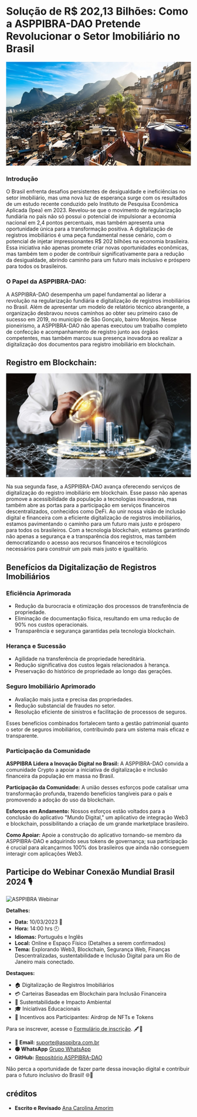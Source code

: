 # Solução de R$ 202,13 Bilhões: Como a ASPPIBRA-DAO Pretende Revolucionar o Setor Imobiliário no Brasil

![ASPPIBRA ESCRITURA](https://github.com/ASPPIBRA-DAO/Imagens/blob/574ae322178a64c3070386caa0aa7b2078dd1825/Jornal/favela.rj.svg)

### Introdução

O Brasil enfrenta desafios persistentes de desigualdade e ineficiências no setor imobiliário, mas uma nova luz de esperança surge com os resultados de um estudo recente conduzido pelo Instituto de Pesquisa Econômica Aplicada (Ipea) em 2023. Revelou-se que o movimento de regularização fundiária no país não só possui o potencial de impulsionar a economia nacional em 2,4 pontos percentuais, mas também apresenta uma oportunidade única para a transformação positiva. A digitalização de registros imobiliários é uma peça fundamental nesse cenário, com o potencial de injetar impressionantes R$ 202 bilhões na economia brasileira. Essa iniciativa não apenas promete criar novas oportunidades econômicas, mas também tem o poder de contribuir significativamente para a redução da desigualdade, abrindo caminho para um futuro mais inclusivo e próspero para todos os brasileiros.


### O Papel da ASPPIBRA-DAO:

A ASPPIBRA-DAO desempenha um papel fundamental ao liderar a revolução na regularização fundiária e digitalização de registros imobiliários no Brasil. Além de apresentar um modelo de relatório técnico abrangente, a organização desbravou novos caminhos ao obter seu primeiro caso de sucesso em 2019, no município de São Gonçalo, bairro Monjos. Nesse pioneirismo, a ASPPIBRA-DAO não apenas executou um trabalho completo de confecção e acompanhamento de registro junto aos órgãos competentes, mas também marcou sua presença inovadora ao realizar a digitalização dos documentos para registro imobiliário em blockchain.

## Registro em Blockchain: 

![ASPPIBRA BLOCKCHAIN](https://github.com/ASPPIBRA-DAO/Imagens/blob/574ae322178a64c3070386caa0aa7b2078dd1825/Jornal/blockchain.svg)

Na sua segunda fase, a ASPPIBRA-DAO avança oferecendo serviços de digitalização do registro imobiliário em blockchain. Esse passo não apenas promove a acessibilidade da população a tecnologias inovadoras, mas também abre as portas para a participação em serviços financeiros descentralizados, conhecidos como DeFi. Ao unir nossa visão de inclusão digital e financeira com a eficiente digitalização de registros imobiliários, estamos pavimentando o caminho para um futuro mais justo e próspero para todos os brasileiros. Com a tecnologia blockchain, estamos garantindo não apenas a segurança e a transparência dos registros, mas também democratizando o acesso aos recursos financeiros e tecnológicos necessários para construir um país mais justo e igualitário.

## Benefícios da Digitalização de Registros Imobiliários

### Eficiência Aprimorada

- Redução da burocracia e otimização dos processos de transferência de propriedade.
- Eliminação de documentação física, resultando em uma redução de 90% nos custos operacionais.
- Transparência e segurança garantidas pela tecnologia blockchain.

### Herança e Sucessão

- Agilidade na transferência de propriedade hereditária.
- Redução significativa dos custos legais relacionados à herança.
- Preservação do histórico de propriedade ao longo das gerações.

### Seguro Imobiliário Aprimorado

- Avaliação mais justa e precisa das propriedades.
- Redução substancial de fraudes no setor.
- Resolução eficiente de sinistros e facilitação de processos de seguros.

Esses benefícios combinados fortalecem tanto a gestão patrimonial quanto o setor de seguros imobiliários, contribuindo para um sistema mais eficaz e transparente.

### Participação da Comunidade

**ASPPIBRA Lidera a Inovação Digital no Brasil:**
A ASPPIBRA-DAO convida a comunidade Crypto a apoiar a iniciativa de digitalização e inclusão financeira da população em massa no Brasil.

**Participação da Comunidade:**
A união desses esforços pode catalisar uma transformação profunda, trazendo benefícios tangíveis para o país e promovendo a adoção do uso da blockchain.

**Esforços em Andamento:**
Nossos esforços estão voltados para a conclusão do aplicativo "Mundo Digital," um aplicativo de integração Web3 e blockchain, possibilitando a criação de um grande marketplace brasileiro.

**Como Apoiar:**
Apoie a construção do aplicativo tornando-se membro da ASPPIBRA-DAO e adquirindo seus tokens de governança; sua participação é crucial para alcançarmos 100% dos brasileiros que ainda não conseguem interagir com aplicações Web3.

## **Participe do Webinar Conexão Mundial Brasil 2024** 🎙️

![ASPPIBRA Webinar](https://raw.githubusercontent.com/ASPPIBRA-DAO/Imagens/fb24c26614bd5c9e9279572c9a2d4e848bccb200/Jornal/ASPPIBRA-Webinar.svg)

**Detalhes:**
- **Data:** 10/03/2023 📅
- **Hora:** 14:00 hrs 🕙
- **Idiomas:** Português e Inglês
- **Local:** Online e Espaço Físico (Detalhes a serem confirmados)
- **Tema:** Explorando Web3, Blockchain, Segurança Web, Finanças Descentralizadas, sustentabilidade e Inclusão Digital para um Rio de Janeiro mais conectado.

**Destaques:**
- 🏠 Digitalização de Registros Imobiliários
- 💳 Carteiras Baseadas em Blockchain para Inclusão Financeira
- 🌿 Sustentabilidade e Impacto Ambiental
- 🎓 Iniciativas Educacionais
- 🎁 Incentivos aos Participantes: Airdrop de NFTs e Tokens

Para se inscrever, acesse o [Formulário de inscrição](https://forms.gle/UJKDXpdNt3g8SJFs8). 🖋️📲
- **📧 Email:** suporte@asppibra.com.br
- **🟢 WhatsApp** [Grupo WhatsApp](https://chat.whatsapp.com/FF6cs4zKS6BGxhLOyaNgu1)
- **GitHub:** [Repositório ASPPIBRA-DAO](https://github.com/ASPPIBRA-DAO)

Não perca a oportunidade de fazer parte dessa inovação digital e contribuir para o futuro inclusivo do Brasil! 🌐🚀

## créditos
- **Escrito e Revisado** [Ana Carolina Amorim](https://www.linkedin.com/in/carol-br/)